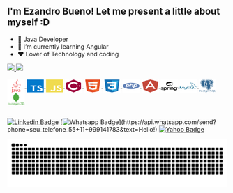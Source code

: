 ## I'm Ezandro Bueno! Let me present a little about myself :D
- 🔭 Java Developer
- 🌱 I’m currently learning Angular
- :heart: Lover of Technology and coding

<div>
  <a href="https://github.com/ezbueno">
  <img height="180em" src="https://github-readme-stats.vercel.app/api?username=ezbueno&show_icons=true&theme=tokyonight&include_all_commits=true&count_private=true"/>
  <img height="180em" src="https://github-readme-stats.vercel.app/api/top-langs/?username=ezbueno&layout=compact&langs_count=7&theme=tokyonight"/>
</div>
    
<div style="display: inline_block"><br>
  <img align="center" alt="Ezandro-Java" height="30" width="40" src="https://raw.githubusercontent.com/devicons/devicon/master/icons/java/java-plain-wordmark.svg">
  <img align="center" alt="Ezandro-TS" height="30" width="40" src="https://raw.githubusercontent.com/devicons/devicon/master/icons/typescript/typescript-plain.svg">
  <img align="center" alt="Ezandro-JS" height="30" width="40" src="https://raw.githubusercontent.com/devicons/devicon/master/icons/javascript/javascript-plain.svg">
  <img align="center" alt="Ezandro-CPlusPlus" height="30" width="40" src="https://raw.githubusercontent.com/devicons/devicon/master/icons/cplusplus/cplusplus-plain.svg">
  <img align="center" alt="Ezandro-HTML" height="30" width="40" src="https://raw.githubusercontent.com/devicons/devicon/master/icons/html5/html5-original.svg">
  <img align="center" alt="Ezandro-CSS" height="30" width="40" src="https://raw.githubusercontent.com/devicons/devicon/master/icons/css3/css3-original.svg">
  <img align="center" alt="Ezandro-PHP" height="30" width="40" src="https://raw.githubusercontent.com/devicons/devicon/master/icons/php/php-plain.svg">
  <img align="center" alt="Ezandro-Angular" height="30" width="40" src="https://raw.githubusercontent.com/devicons/devicon/master/icons/angularjs/angularjs-plain.svg">
  <img align="center" alt="Ezandro-Spring" height="30" width="40" src="https://raw.githubusercontent.com/devicons/devicon/master/icons/spring/spring-plain-wordmark.svg">
  <img align="center" alt="Ezandro-MySQL" height="30" width="40" src="https://raw.githubusercontent.com/devicons/devicon/master/icons/mysql/mysql-plain-wordmark.svg">
  <img align="center" alt="Ezandro-PostgreSQL" height="30" width="40" src="https://raw.githubusercontent.com/devicons/devicon/master/icons/postgresql/postgresql-plain-wordmark.svg">
  <img align="center" alt="Ezandro-MongoDB" height="30" width="40" src="https://raw.githubusercontent.com/devicons/devicon/master/icons/mongodb/mongodb-plain-wordmark.svg">
</div>
  
##
  
<div>
  
[![Linkedin Badge](https://img.shields.io/badge/-LinkedIn-blue?style=for-the-badge&logo=Linkedin&logoColor=white&link=link_do_seu_perfil_no_linkedin)](https://www.linkedin.com/in/ezandro-bueno-776aab192/)
[![Whatsapp Badge](https://img.shields.io/badge/-Whatsapp-4CA143?style=for-the-badge&labelColor=4CA143&logo=whatsapp&logoColor=white&link=https://api.whatsapp.com/send?phone=seu_telefone_55+11+999141783&text=Hello!)](https://api.whatsapp.com/send?phone=seu_telefone_55+11+999141783&text=Hello!)
[![Yahoo Badge](https://img.shields.io/badge/Yahoo-330F63?style=for-the-badge&logo=yahoo&logoColor=white&link=mailto:seu_email)](mailto:ezandrobueno@yahoo.com.br)  
 
![Snake animation](https://github.com/ezbueno/ezbueno/blob/output/github-contribution-grid-snake.svg)
 
</div>


